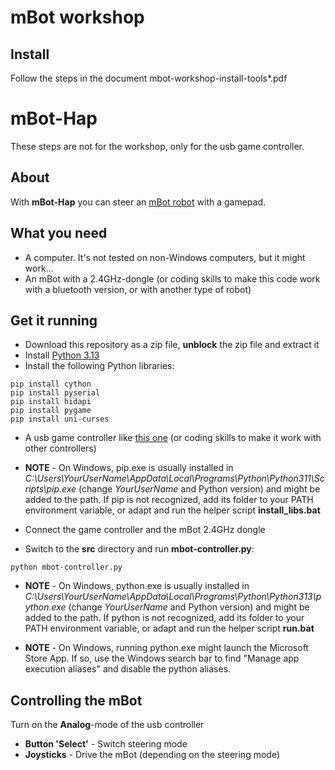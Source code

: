 # mBot workshop
## Install
Follow the steps in the document mbot-workshop-install-tools*.pdf

# mBot-Hap

These steps are not for the workshop, only for the usb game controller.

## About
With **mBot-Hap** you can steer an [mBot robot](https://www.makeblock.com/pages/mbot-robot-kit) with a gamepad.

## What you need
- A computer. It's not tested on non-Windows computers, but it might work... 
- An mBot with a 2.4GHz-dongle (or coding skills to make this code work with a bluetooth version, or with another type of robot)
## Get it running
- Download this repository as a zip file, **unblock** the zip file and extract it
- Install [Python 3.13](https://www.python.org/)
- Install the following Python libraries:
```
pip install cython
pip install pyserial
pip install hidapi
pip install pygame 
pip install uni-curses
```
- A usb game controller like [this one](https://www.kabelshop.nl/Gembird-Controller-pc-Gembird-2-controllers-USB-Vibratie-D-pad-10-knoppen-2-joysticks-JPD-UDV2-01-i24279-t1437173.html) (or coding skills to make it work with other controllers)

- **NOTE** - On Windows, pip.exe is usually installed in *C:\Users\YourUserName\AppData\Local\Programs\Python\Python311\Scripts\pip.exe* (change *YourUserName* and Python version) and might be added to the path. If pip is not recognized, add its folder to your PATH environment variable, or adapt and run the helper script **install_libs.bat**
- Connect the game controller and the mBot 2.4GHz dongle
- Switch to the **src** directory and run **mbot-controller.py**:
```
python mbot-controller.py
```
- **NOTE** - On Windows, python.exe is usually installed in *C:\Users\YourUserName\AppData\Local\Programs\Python\Python313\python.exe* (change *YourUserName* and Python version) and might be added to the path. If python is not recognized, add its folder to your PATH environment variable, or adapt and run the helper script **run.bat**

- **NOTE** - On Windows, running python.exe might launch the Microsoft Store App. If so, use the Windows search bar to find "Manage app execution aliases" and disable the python aliases.

## Controlling the mBot
Turn on the **Analog**-mode of the usb controller
- **Button 'Select'** - Switch steering mode
- **Joysticks** - Drive the mBot (depending on the steering mode)